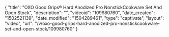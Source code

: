 {
    "title": "OXO Good Grips&reg; Hard Anodized Pro NonstickCookware Set And Open Stock",
    "description": "",
    "videoid": "109980760",
    "date_created": "1502521139",
    "date_modified": "1504289461",
    "type": "captivate",
    "layout": "video",
    "url": "\/v\/oxo-good-grips-hard-anodized-pro-nonstickcookware-set-and-open-stock\/109980760"
}